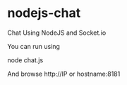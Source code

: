 nodejs-chat
===========

Chat Using NodeJS and Socket.io

You can run using 

node chat.js

And browse http://IP or hostname:8181
